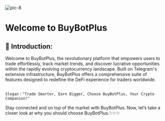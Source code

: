 
![pic-8](https://github.com/HeliosLz/BuyBotPlus/assets/131566676/50946372-f351-4260-8b9b-5786894784e8)

# Welcome to BuyBotPlus

## :clap: **Introduction:**

Welcome to BuyBotPlus, the revolutionary platform that empowers users to trade effortlessly, track market trends, and discover lucrative opportunities within the rapidly evolving cryptocurrency landscape. Built on Telegram's extensive infrastructure, BuyBotPlus offers a comprehensive suite of features designed to redefine the DeFi experience for traders worldwide.

~~~

Slogan："Trade Smarter, Earn Bigger, Choose BuyBotPlus, Your Crypto Companion!"

~~~

Stay connected and on top of the market with BuyBotPlus. Now, let’s take a closer look at why you should choose BuyBotPlus.✨✨✨
